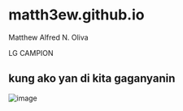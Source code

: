# matth3ew.github.io
Matthew Alfred N. Oliva

LG CAMPION

##  **kung ako yan di kita gaganyanin**

![image](https://user-images.githubusercontent.com/122416395/212214849-fd86b172-75e8-49f2-8eb3-6222dc6583f0.png)


